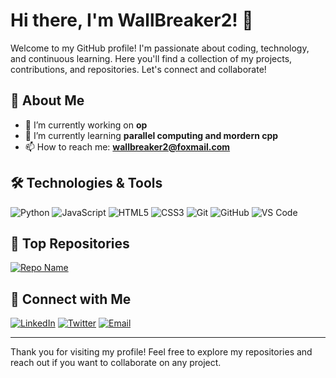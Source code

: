 # Hi there, I'm WallBreaker2! 👋

Welcome to my GitHub profile! I'm passionate about coding, technology, and continuous learning. Here you'll find a collection of my projects, contributions, and repositories. Let's connect and collaborate!

## 🚀 About Me

- 🔭 I’m currently working on **op**
- 🌱 I’m currently learning **parallel computing and mordern cpp**
- 📫 How to reach me: **wallbreaker2@foxmail.com**

## 🛠️ Technologies & Tools

![Python](https://img.shields.io/badge/-Python-3776AB?style=for-the-badge&logo=python&logoColor=white)
![JavaScript](https://img.shields.io/badge/-JavaScript-F7DF1E?style=for-the-badge&logo=javascript&logoColor=black)
![HTML5](https://img.shields.io/badge/-HTML5-E34F26?style=for-the-badge&logo=html5&logoColor=white)
![CSS3](https://img.shields.io/badge/-CSS3-1572B6?style=for-the-badge&logo=css3&logoColor=white)
![Git](https://img.shields.io/badge/-Git-F05032?style=for-the-badge&logo=git&logoColor=white)
![GitHub](https://img.shields.io/badge/-GitHub-181717?style=for-the-badge&logo=github&logoColor=white)
![VS Code](https://img.shields.io/badge/-VS%20Code-007ACC?style=for-the-badge&logo=visual-studio-code&logoColor=white)
<!---
## 📈 GitHub Stats

![WallBreaker2's GitHub stats](https://github-readme-stats.vercel.app/api?username=WallBreaker2&show_icons=true&theme=radical)
--->
## 🌟 Top Repositories

[![Repo Name](https://github-readme-stats.vercel.app/api/pin/?username=WallBreaker2&repo=op&theme=radical)](https://github.com/WallBreaker2/op)

## 🔗 Connect with Me

[![LinkedIn](https://img.shields.io/badge/-LinkedIn-0077B5?style=for-the-badge&logo=linkedin&logoColor=white)](https://www.linkedin.com/in/your-linkedin-profile)
[![Twitter](https://img.shields.io/badge/-Twitter-1DA1F2?style=for-the-badge&logo=twitter&logoColor=white)](https://twitter.com/your-twitter-handle)
[![Email](https://img.shields.io/badge/-Email-D14836?style=for-the-badge&logo=gmail&logoColor=white)](mailto:your-email@example.com)

---

Thank you for visiting my profile! Feel free to explore my repositories and reach out if you want to collaborate on any project.

